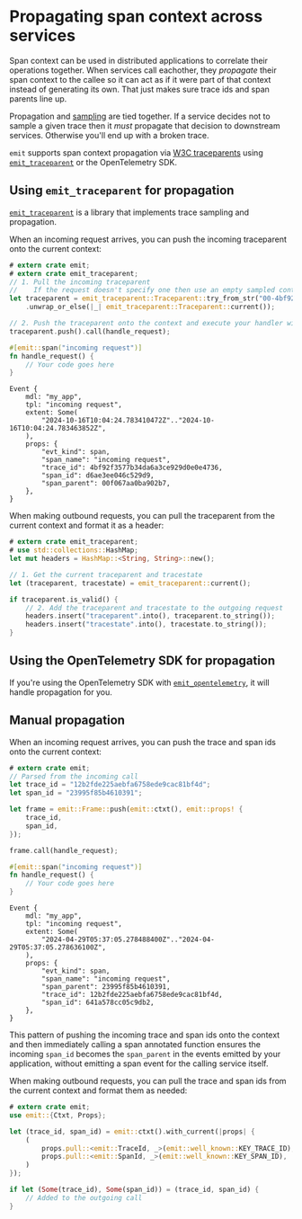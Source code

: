 # Propagating span context across services

Span context can be used in distributed applications to correlate their operations together. When services call eachother, they _propagate_ their span context to the callee so it can act as if it were part of that context instead of generating its own. That just makes sure trace ids and span parents line up.

Propagation and [sampling](./sampling.md) are tied together. If a service decides not to sample a given trace then it _must_ propagate that decision to downstream services. Otherwise you'll end up with a broken trace.

`emit` supports span context propagation via [W3C traceparents](https://www.w3.org/TR/trace-context/) using [`emit_traceparent`](https://docs.rs/emit_traceparent/0.11.6/emit_traceparent/) or the OpenTelemetry SDK.

## Using `emit_traceparent` for propagation

[`emit_traceparent`](https://docs.rs/emit_traceparent/0.11.6/emit_traceparent/) is a library that implements trace sampling and propagation.

When an incoming request arrives, you can push the incoming traceparent onto the current context:

```rust
# extern crate emit;
# extern crate emit_traceparent;
// 1. Pull the incoming traceparent
//    If the request doesn't specify one then use an empty sampled context
let traceparent = emit_traceparent::Traceparent::try_from_str("00-4bf92f3577b34da6a3ce929d0e0e4736-00f067aa0ba902b7-01")
    .unwrap_or_else(|_| emit_traceparent::Traceparent::current());

// 2. Push the traceparent onto the context and execute your handler within it
traceparent.push().call(handle_request);

#[emit::span("incoming request")]
fn handle_request() {
    // Your code goes here
}
```

```text
Event {
    mdl: "my_app",
    tpl: "incoming request",
    extent: Some(
        "2024-10-16T10:04:24.783410472Z".."2024-10-16T10:04:24.783463852Z",
    ),
    props: {
        "evt_kind": span,
        "span_name": "incoming request",
        "trace_id": 4bf92f3577b34da6a3ce929d0e0e4736,
        "span_id": d6ae3ee046c529d9,
        "span_parent": 00f067aa0ba902b7,
    },
}
```

When making outbound requests, you can pull the traceparent from the current context and format it as a header:

```rust
# extern crate emit_traceparent;
# use std::collections::HashMap;
let mut headers = HashMap::<String, String>::new();

// 1. Get the current traceparent and tracestate
let (traceparent, tracestate) = emit_traceparent::current();

if traceparent.is_valid() {
    // 2. Add the traceparent and tracestate to the outgoing request
    headers.insert("traceparent".into(), traceparent.to_string());
    headers.insert("tracestate".into(), tracestate.to_string());
}
```

## Using the OpenTelemetry SDK for propagation

If you're using the OpenTelemetry SDK with [`emit_opentelemetry`](https://docs.rs/emit_opentelemetry), it will handle propagation for you.

## Manual propagation

When an incoming request arrives, you can push the trace and span ids onto the current context:

```rust
# extern crate emit;
// Parsed from the incoming call
let trace_id = "12b2fde225aebfa6758ede9cac81bf4d";
let span_id = "23995f85b4610391";

let frame = emit::Frame::push(emit::ctxt(), emit::props! {
    trace_id,
    span_id,
});

frame.call(handle_request);

#[emit::span("incoming request")]
fn handle_request() {
    // Your code goes here
}
```

```text
Event {
    mdl: "my_app",
    tpl: "incoming request",
    extent: Some(
        "2024-04-29T05:37:05.278488400Z".."2024-04-29T05:37:05.278636100Z",
    ),
    props: {
        "evt_kind": span,
        "span_name": "incoming request",
        "span_parent": 23995f85b4610391,
        "trace_id": 12b2fde225aebfa6758ede9cac81bf4d,
        "span_id": 641a578cc05c9db2,
    },
}
```

This pattern of pushing the incoming trace and span ids onto the context and then immediately calling a span annotated function ensures the incoming `span_id` becomes the `span_parent` in the events emitted by your application, without emitting a span event for the calling service itself.

When making outbound requests, you can pull the trace and span ids from the current context and format them as needed:

```rust
# extern crate emit;
use emit::{Ctxt, Props};

let (trace_id, span_id) = emit::ctxt().with_current(|props| {
    (
        props.pull::<emit::TraceId, _>(emit::well_known::KEY_TRACE_ID),
        props.pull::<emit::SpanId, _>(emit::well_known::KEY_SPAN_ID),
    )
});

if let (Some(trace_id), Some(span_id)) = (trace_id, span_id) {
    // Added to the outgoing call
}
```
